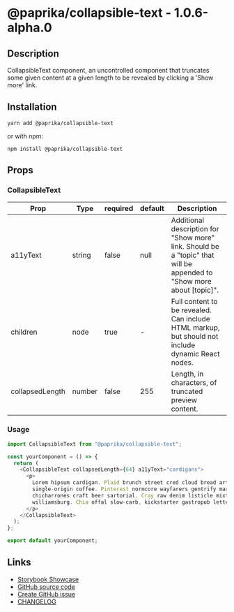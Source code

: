 <!-- start: Autogenerated - do not modify -->

# @paprika/collapsible-text - 1.0.6-alpha.0

## Description

CollapsibleText component, an uncontrolled component that truncates some given content at a given length to be revealed by clicking a 'Show more' link.

## Installation

```
yarn add @paprika/collapsible-text
```

or with npm:

```
npm install @paprika/collapsible-text
```

## Props

### CollapsibleText

| Prop            | Type   | required | default | Description                                                                                                          |
| --------------- | ------ | -------- | ------- | -------------------------------------------------------------------------------------------------------------------- |
| a11yText        | string | false    | null    | Additional description for "Show more" link. Should be a "topic" that will be appended to "Show more about [topic]". |
| children        | node   | true     | -       | Full content to be revealed. Can include HTML markup, but should not include dynamic React nodes.                    |
| collapsedLength | number | false    | 255     | Length, in characters, of truncated preview content.                                                                 |

<!-- end: Autogenerated - do not modify -->
<!-- content -->

### Usage

```js
import CollapsibleText from "@paprika/collapsible-text";

const yourComponent = () => {
  return (
    <CollapsibleText collapsedLength={64} a11yText="cardigans">
      <p>
        Lorem hipsum cardigan. Plaid brunch street cred cloud bread art party pickled, VHS fingerstache la croix paleo
        single-origin coffee. Pinterest normcore wayfarers gentrify marfa helvetica street art vegan. Wayfarers portland
        chicharrones craft beer sartorial. Cray raw denim listicle mixtape, pug farm-to-table tofu ennui whatever
        williamsburg. Chia offal slow-carb, kickstarter gastropub letterpress echo park mustache irony 90s.
      </p>
    </CollapsibleText>
  );
};

export default yourComponent;
```

<!-- eoContent -->

## Links

- [Storybook Showcase](https://paprika.highbond.com/?path=/story/navigation-collapsibletext--showcase)
- [GitHub source code](https://github.com/acl-services/paprika/tree/master/packages/CollapsibleText/src)
- [Create GitHub issue](https://github.com/acl-services/paprika/issues/new?label=[]&title=@paprika/collapsible-text%20[help]:%20your%20short%20description&body=%0A%23%20Help%20wanted%0A%0A%23%23%20Please%20write%20your%20question.%0A*A%20clear%20and%20concise%20description%20of%20what%20the%20question%20is*%0A%0A%23%23%20Additional%20context%0A*Add%20any%20other%20context%20or%20screenshots%20about%20your%20question%20here.*%0A)
- [CHANGELOG](https://github.com/acl-services/paprika/tree/master/packages/CollapsibleText/CHANGELOG.md)
